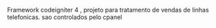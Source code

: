 Framework codeigniter 4 , projeto para tratamento de vendas de linhas telefonicas. sao controlados pelo cpanel
